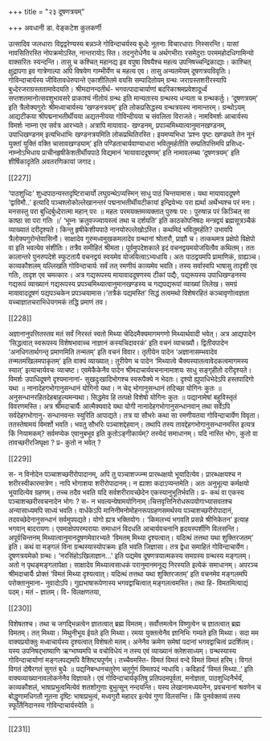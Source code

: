 +++
title = "२३ दूषणत्रयम्"

+++
अवधानी डा. वेङ्कटेश कुलकर्णी

उत्सादिव जलधाराः विद्वद्वरेण्यस्य बन्नञ्जे गोविन्दाचर्यस्य बुध्देः नूतनाः 
विचारधाराः निस्सरन्ति। यासां नावसितिरस्ति नोपक्रमोऽस्ति, नान्तरायोऽ 
स्ति।  तदनुरोधेनैव  च  अर्थगभीराः  रसमेदुराः  परममहोदधिगामिन्यो 
वाक्सरितः स्यन्दन्ति। तासु च कश्चित् महानद्य इव वपुषा विषयैश्च महत्य 
उपनिषच्चन्द्रिकाद्याः।  काश्चित्  क्षुद्रापगा  इव  गात्रेणाल्पा  अपि  विषयेण 
गाम्भीर्येण च महत्य एव। तासु अन्यतमेयम् दूषणत्रयविवृतिः।
गोविन्दाचार्यस्य जीवितावधेरुपान्ते एकाशीतितमे वयसि सम्पादितोयम् 
ग्रन्थः जराग्रस्तशरीरस्यापि बुध्देरजराग्रस्ततामावेदयति। श्रीमदानन्दतीर्थ- 
भगवत्पादाचार्याणां  बदरिकाश्रमप्रवेशादूर्ध्वं  सप्तशतमानोत्सवशुभावसरे 
प्राकाश्यं नीतोयं ग्रन्थः इति मान्यतास्य ग्रन्थस्य धन्यता च ग्रन्थकर्तुः।
‘दूषणत्रयम्’ इति त्रैलोक्यगुरोः श्रीमध्वाचार्यस्य ‘खण्डनत्रयम्’ इति 
लोकप्रसिद्धस्य  ग्रन्थत्रयस्य  नामान्तरम्।  ग्रन्थोऽयम्  आद्यटीकया 
श्रीपद्मनाभतीर्थीयया अद्यतनीयया गोविन्दीयया च संवलिता विराजते।
नामविमर्शः
आचार्यस्य विमर्शः नाम्ना एव सर्वत्र आरभ्यते। अत्रापि मायावाद-
खण्डनम्,  प्रपञ्चमिथ्यात्वानुमानखण्डनम्,  उपाधिखण्डनम्  इत्यभिधाभिः 
खण्डनत्रयमिति लोकप्रथितिरस्ति। इयमप्यभिधा 
‘प्रश्नः पृष्टः खण्ड्यते तेन नूनं  
युक्तां युक्तिं वक्ति चासावखण्ड्याम्’
इति पण्डिताचार्यवाण्याधारा भवितुमर्हतीति सम्प्रतिपत्तिमपि प्रसिध्द-
नाम्नोऽभिधाय प्राचीनहृषीकेशतीर्थीयपाठे विद्यमानं ‘मायावाददूषणम्’ इति 
नामावलम्ब्य ‘दूषणत्रयम्’ इति शीर्षिकादृतेति अवतरणिकायां जगाद। 

[[227]]

‘पाठशुध्दिः’
शुध्दपाठन्यस्तदृष्टिराचार्यो लघुग्रन्थेऽप्यस्मिन् साधु पाठं चिन्तयामास। 
यथा  मायावाददूषणे  ‘द्वाविमौ..’  इत्यादि  पञ्चश्लोकोल्लेखानन्तरं 
पद्मनाभतीर्थीयटीकायां 
इन्द्रियेभ्यः परा ह्यर्था अर्थेभ्यश्च परं मनः।  
मनसस्तु परा बुध्दिर्बुध्देरात्मा महान् परः ॥
महतः परमयक्तमव्यक्तात् पुरुषः परः। 
पुरुषान्न परं किञ्चित् सा काष्ठा सा परा गतिः ॥’
‘भूम्नः क्रतुवज्ज्यायस्त्वं तथा च दर्शयति’
इति  काठकोपनिषदः  मन्त्रद्वयं  ब्रह्मसूत्रञ्चैकं  व्याख्यातं  दरीदृश्यते। 
किन्तु हृषीकेशीयपाठे नानयोरुल्लेखोऽस्ति। कथमिदं भवितुमर्हति? उभावपि 
त्रैलोक्यगुरोन्तेवासिनौ। साक्षादेव गुरुमध्वमुखकमलादेव ग्रन्थानां श्रोतारौ, 
प्राज्ञौ च। तत्कथमत्र प्रक्षेपो विक्षेपो वा इति भवत्येव संशीतिः। तत्रैव 
समीहितं  श्रीमता।  पूर्वमुपदेशकाले  इदं  वचनद्वयमयोजयित्वैव  कथितम्। 
ततः कालान्तरे पुनरुपदेशे स्फुटतायै वचनद्वयं स्वयमेव योजयित्वाऽभ्यधायि। 
अतः पाठद्वयमपि प्रामाणिकं, ग्राह्यञ्च।
काव्यकौशलम्
यल्लिखति गोविन्दाचार्यः सर्वं तत् रमणीयं काव्यमेव भवति। तस्य 
सर्वास्वपि भाषासु तादृशी एव गतिः, तादृश एव चमत्कारः। अत्र गद्यरूपस्य 
मायावाददूषणस्य  टीकां  पद्यैः,  पद्यरूपस्य  उपाधिखण्डनस्य  गद्यरूपं 
व्याख्यानं गद्यरूपस्य प्रपञ्चमिथ्यात्वानुमानखण्डस्य च गद्यपद्यरूपां व्याख्यां 
लिलेख। समग्रं मायावाददूषणं पद्यपञ्चकेन प्रपञ्चयामास।‘तत्रैकं पद्यमस्ति’ 
सिद्धं तत्वमथो विशेषरहितं कञ्चावृणोत्वज्ञता 
यच्चाज्ञातचराभिधेयगमकं तद्धि प्रमाणं तव। 

[[228]]

अज्ञानानुपत्तितस्तव मतं सर्वं निरस्तं स्वतो 
मिथ्या चेदिदमैक्यमागमगणो मिथ्यार्थवादी भवेत्।
अत्र  आद्यपादेन  ‘सिद्धत्वात्  स्वरूपस्य  विशेषभावाच्च  नाज्ञानं 
कस्यचिदावरकं’ इति वचनं व्याचख्यौ। द्वितीयपादेन ‘अनधिगतार्थगन्तृ 
प्रमाणमिति तन्मतम्’ इति वचनं विवार। तृतीयेन पादेन ‘अज्ञानासम्भवादेव 
तन्मतमखिलमपाकृतम्’ इति वाक्यं व्याख्यात्। तुरीयेण च पादेन ‘मिथ्यात्वे 
चैक्यस्यातत्वावेदकत्वमागमस्य स्यात्’ इत्याचार्यवचः व्याचष्ट। एवमेकैकेनैव 
पादेन श्रीमदाचार्यवचनानामाशयः साधु सङ्गृहीतो दरीदृश्यते।
विमर्शः
उपाधिदूषणे दृश्यमानानां-
सुखदुःखादिभोगश्च स्वरूपैक्ये न भेदतः। 
दृश्यो ह्युपाधिभेदेऽपि हस्तपादिगो यथा ॥
नानादेहगभोगानुसन्धानं योगिनो यथा। 
न चेद् भोगानुसन्धानं तदिच्छा योगिनः कुतः ॥
अनुसन्धानरहितदेहबाहुल्यमन्यथा। 
सिद्धमेव हि तत्पक्षे विशेषो योगिनः कुतः ॥
पद्यानामेषां बहुविस्तृतं विवरणमस्ति। अत्र श्रीमदाचार्यैः आत्मैक्यवादे 
यथा  योगी  नानादेहगभोगानुसन्धानवान्  तथा  सर्वेऽपि  सर्वदेहगभोगानु-
सन्धानवन्तः स्युरिति आपाद्यते। तत्र या सौभरेः कथा सा रमणीयतया 
गोविन्दाचार्येण  विवृता।  ततस्तेषामयं  विमर्शो  भवति।  भवतु  सौभरिः 
पञ्चाशद्देहवान्।  तथापि  तस्य  तावद्देहगभोगानुसन्धानमस्ति  इत्यत्र  किं 
नियामकम्?  सर्वमप्येक  एवानुबभूव  इति  कुतोऽङ्गीकार्यम्?  तस्येदं 
समाधानम्। यदि नास्ति भोगः, कुतो वा तावच्छरीरजिघृक्षा ? 
प्र- कुतो न भवेत् ? 

[[229]]

स- न विनोदेन पञ्चाशच्छरीरोपादानम्, अपि तु पञ्चाशज्ज्न्म प्रारब्धक्षयो 
भूयादित्येव।  प्रारब्धक्षयश्च  न  शरीरस्वीकारमात्रेण।  नापि  भोगाशया 
शरीरोपादानम्।  न  ह्याशा  कदाऽप्यन्तमेति।  अतः  अनुभूत्या  कर्मक्षयो 
भूयादित्येव  ग्रहणम्।  तच्च  तदैव  भवति  यदि  सर्वशरीरावच्छेदेन 
एकस्यानुभूतिर्भवति।
प्र- कथं वा एकस्य पञ्चाशच्छरीरवचनादेन भोगः ?
स-  न  भवत्यन्येषामयोगिनाम्।चित्तवृत्तिनिरोधरूपयोगाभ्यासवतश्च 
अन्यासाध्यमपि साध्यं भवति। वार्धकेऽपि मानिनीमनोमोहनरूपग्रहणसमर्थस्य 
पञ्चाशच्छरीरोपादानं,  तदवच्छेदेनानुसन्धानं  सर्वमुपपद्यते।  योगो  ह्यत्र 
भक्तियोगः।  ‘किमलभ्यं  भगवति  प्रसन्ने  श्रीनिकेतन’  इत्याह  भगवान् 
बादरायणः।
एवमाक्षेपपरम्परायाः समाधानं विदधति आचार्यवचनानि हृदयस्पर्शीणि 
विलसन्ति।
अपूर्वचिन्तनम्
मिथ्यात्वानुमानदूषणमेवारभ्यते ‘विमतम् मिथ्या दृश्यत्वात्। यदित्थं 
तत्तथा यथा शुक्तिरजतम्’ इति।
कथं वा मङ्गलं विना ग्रन्थस्यास्योपक्रमः इति भवति जिज्ञासा। तत्र द्वेधा 
समाहितं गोविन्दाचार्येण। दूषणत्रयमेको ग्रन्थः। ‘नरसिंहोऽखिलाज्ञान...’ 
इति  पद्यमेव  दूषणत्रयात्मकस्य  समग्रस्य  ग्रन्थस्य  मङ्गलम्।  अतो  न 
पृथङ्मङ्गलापेक्षा। साक्षादेव मिथ्यात्वसाधकं परानुमानमनूद्य निरस्यति इत्येकं 
समाधानम्। अपरञ्च श्रीमदाचार्यैः प्रोक्तं ‘विमतं मिथ्या दृश्यत्वात्। यदित्थं 
तत्तथा  यथा  शुक्तिरजतम्’  इति  वचनमेव  मङ्गलमपि  परोक्तानुमाना-
नुवादोऽपि। गुह्यभाषारूपेणास्य भगवद्वाचित्वात् मङ्गलत्वमस्ति। 
तथा हि- विमतमित्याद्यं पदम्। मतं - ज्ञातम्। वि- विलक्षणतया, 

[[230]]

विशेषतश्च। तथा च जगद्भिन्नत्वेन ज्ञातत्वात् ब्रह्म विमतम्। सर्वोत्तमत्वेन 
विष्णुत्वेन च ज्ञातत्वात् ब्रह्म विमतम्। तत् मिथ्या। मिथुनीभूय ईयते इति 
मिथ्या।  रमया  युक्तत्वेनैव  ज्ञानिभिः  गम्यते  इति  मिथ्या।  सदा  मम 
वाक्यप्रयोक्तुः  मध्वाचार्यस्य  दृश्यत्वात्  विशेषतो  मतम्।  अनेनैव  क्रमेण 
समेषां पदानां भगवद्वाचित्वं प्रदर्शितम्। यस्य उपनिषद्भाष्याणि ऋग्भाष्यमपि 
च वचोविधेयं न तस्य एवं व्याख्यानं क्लेशसाध्यम्। 
ग्रन्थस्यास्य  गोविन्दाचार्याणां  मङ्गलपद्यमपि  वैशिष्ट्यपूर्णम्। 
तच्चैवमस्ति-
विमतं विमतं वन्दे विमतं विमतं हरिम्। 
विगतं विगतं दोषैरगतं सुगतं बुधैः ॥
पद्यनिबन्धनचतुरेण  चतुर्गुणं  विमतपदं  न्यधायि।  कविहार्दं  ‘विमतं 
मिथ्या..’ इति वाक्यव्याख्यानावलोकनेनैव विज्ञायते। 
एवं  गोविन्दाचार्यकृतिषु  प्रतिपदमपूर्वता,  मनोज्ञता,  पाठशुध्दिनैर्भर्यं, 
काव्यकौशलं, भाषाप्रभुत्वमित्येवं शतशोगुणाः बुभुत्सून् नन्दयन्ति।
यस्य लेखानामध्ययनेेन, प्रवचनानां श्रवणेन च बोद्धॄणामधिगतौ नूतना 
दृष्टिः भाषाप्रभुत्वं, मध्वगुरौ महादर इत्येवं गुणा विलसन्ति। किं पुनर्वक्तव्यं 
तस्य स्फूर्तिनिदानस्य गोविन्दाचार्यस्येति ॥
****

[[231]]
